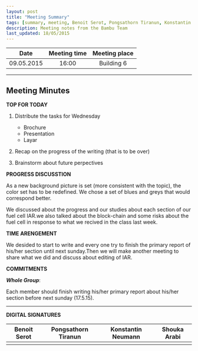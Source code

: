 ```yaml
---
layout: post
title: "Meeting Summary"
tags: [summary, meeting, Benoit Serot, Pongsathorn Tiranun, Konstantin Neumann, Shouka Arabi, logic model, brochure, layar, QR Code, recap]
description: Meeting notes from the Bambu Team
last_updated: 18/05/2015
---
```


|**Date** |**Meeting time**|**Meeting place**
| ------------- |:----------------:|:-------:
|09.05.2015| 16:00 | Building 6


----------


Meeting Minutes
------

 **TOP FOR TODAY**

1. Distribute the tasks for Wednesday</br>
	* Brochure
	* Presentation
	* Layar

2. Recap on the progress of the writing (that is to be over)

3. Brainstorm about future perpectives

 **PROGRESS DISCUSSTION**

As a new background picture is set (more consistent with the topic), the color set has to be redefined. We chose a set of blues and greys that would correspond better.

We discussed about the progress and our studies about each section of our fuel cell IAR.we also talked about the block-chain and some risks about the fuel cell in response to what we recived in the class last week.

**TIME ARENGEMENT**

We desided to start to write and every one try to finish the primary report of his/her section until next sunday.Then we will make another meeting to share what we did and discuss about editing of IAR.



 **COMMITMENTS**

***Whole Group***:

Each member should finish writing  his/her primary report about his/her section before next sunday (17.5.15).

----------


**DIGITAL SIGNATURES**

|**Benoit Serot** |**Pongsathorn Tiranun**|**Konstantin Neumann**|**Shouka Arabi**
| ------------- |----------------|----------------|---------------|
|  |  |  |  |
